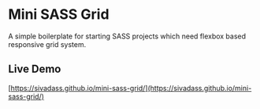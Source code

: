 # Mini SASS Grid
A simple boilerplate for starting SASS projects which need flexbox based responsive grid system.

## Live Demo 
[https://sivadass.github.io/mini-sass-grid/](https://sivadass.github.io/mini-sass-grid/)